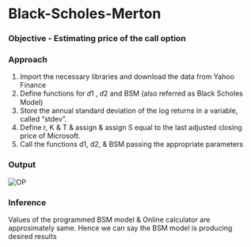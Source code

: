 # Black-Scholes-Merton

### Objective - Estimating price of the call option

### Approach
1. Import the necessary libraries and download the data from Yahoo Finance
2. Define functions for  𝑑1 ,  𝑑2  and BSM (also referred as Black Scholes Model)
3. Store the annual standard deviation of the log returns in a variable, called “stdev”.
4. Define r, K & T & assign & assign S equal to the last adjusted closing price of Microsoft.
5. Call the functions d1, d2, & BSM passing the appropriate parameters

### Output
![OP](https://user-images.githubusercontent.com/78731243/121879295-4bdc9580-cd2a-11eb-9c55-e35822cc5813.jpg)

### Inference
Values of the programmed BSM model & Online calculator are approsimately same. Hence we can say the BSM model is producing desired results
